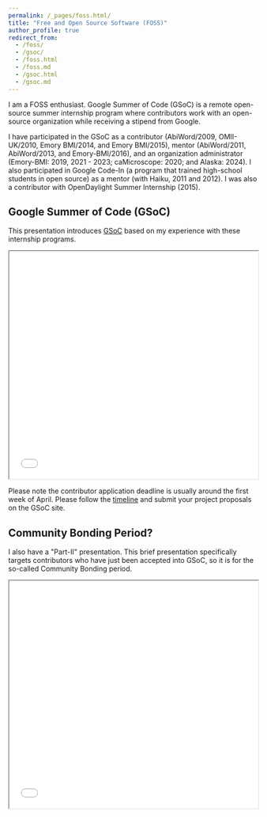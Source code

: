 ```yaml
---
permalink: /_pages/foss.html/
title: "Free and Open Source Software (FOSS)"
author_profile: true
redirect_from: 
  - /foss/
  - /gsoc/
  - /foss.html
  - /foss.md
  - /gsoc.html
  - /gsoc.md
---
```


I am a FOSS enthusiast. Google Summer of Code (GSoC) is a remote open-source summer internship program where contributors work with an open-source organization while receiving a stipend from Google.

I have participated in the GSoC as a contributor (AbiWord/2009, OMII-UK/2010, Emory BMI/2014, and Emory BMI/2015), mentor (AbiWord/2011, AbiWord/2013, and Emory-BMI/2016), and an organization administrator (Emory-BMI: 2019, 2021 - 2023; caMicroscope: 2020; and Alaska: 2024).  I also participated in Google Code-In (a program that trained high-school students in open source) as a mentor (with Haiku, 2011 and 2012). I was also a contributor with OpenDaylight Summer Internship (2015).

## Google Summer of Code (GSoC)

This presentation introduces [GSoC](https://summerofcode.withgoogle.com/) based on my experience with these internship programs. 

<iframe src="../../files/GSoC.pdf" width="100%" height="460px"></iframe>

Please note the contributor application deadline is usually around the first week of April. Please follow the [timeline](https://developers.google.com/open-source/gsoc/timeline) and submit your project proposals on the GSoC site.

## Community Bonding Period?

I also have a "Part-II" presentation. This brief presentation specifically targets contributors who have just been accepted into GSoC, so it is for the so-called Community Bonding period.

<iframe src="../../files/GSoC-Part-II.pdf" width="100%" height="460px"></iframe>

